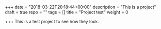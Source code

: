 +++
date = "2018-03-22T20:18:44+00:00"
description = "This is a project"
draft = true
repo = ""
tags = []
title = "Project test"
weight = 0

+++
This is a test project to see how they look.